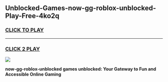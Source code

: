 
## Unblocked-Games-now-gg-roblox-unblocked-Play-Free-4ko2q
<h3>
<a href="https://premium76.site?title=now-gg-roblox-unblocked&ref=12A">CLICK TO PLAY</a></h3>
<hr>

<h3>
<a href="https://premium76.site?title=now-gg-roblox-unblocked&ref=12A">CLICK 2 PLAY</a>
  
</h3>

<a href="https://premium76.site?title=now-gg-roblox-unblocked&ref=12A"><img src="https://clearcache.store/games.png"></a>


**now-gg-roblox-unblocked games unblocked: Your Gateway to Fun and Accessible Online Gaming**
